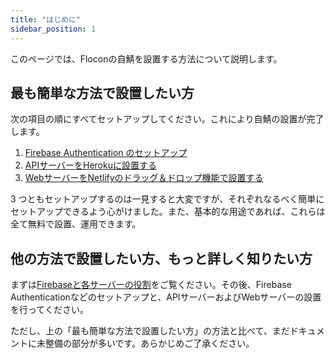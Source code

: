 ```yaml
---
title: "はじめに"
sidebar_position: 1
---
```


このページでは、Floconの自鯖を設置する方法について説明します。

## 最も簡単な方法で設置したい方

次の項目の順にすべてセットアップしてください。これにより自鯖の設置が完了します。

1. [Firebase Authentication のセットアップ](./firebase_auth.md)
1. [APIサーバーをHerokuに設置する](./api-server/deploy/heroku.md) 
1. [WebサーバーをNetlifyのドラッグ＆ドロップ機能で設置する](./web-server/deploy/netlify.md) 

3 つともセットアップするのは一見すると大変ですが、それぞれなるべく簡単にセットアップできるよう心がけました。また、基本的な用途であれば、これらは全て無料で設置、運用できます。

## 他の方法で設置したい方、もっと詳しく知りたい方

まずは[Firebaseと各サーバーの役割](./servers.md)をご覧ください。その後、Firebase Authenticationなどのセットアップと、APIサーバーおよびWebサーバーの設置を行ってください。

ただし、上の「最も簡単な方法で設置したい方」の方法と比べて、まだドキュメントに未整備の部分が多いです。あらかじめご了承ください。
